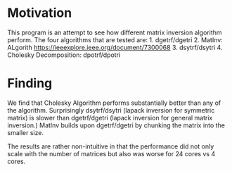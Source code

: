 # Motivation
This program is an attempt to see how different matrix inversion algorithm perform. The four algorithms that are tested are:
    1. dgetrf/dgetri
    2. MatInv: ALgorith https://ieeexplore.ieee.org/document/7300068
    3. dsytrf/dsytri
    4. Cholesky Decomposition: dpotrf/dpotri

# Finding
We find that Cholesky Algorithm performs substantially better than any of the algorithm. Surprisingly dsytrf/dsytri (lapack inversion for symmetric matrix) is slower than dgetrf/dgetri (lapack inversion for general matrix inversion.) MatInv builds upon dgetrf/dgetri by chunking the matrix into the smaller size. 

The results are rather non-intuitive in that the performance did not only scale with the number of matrices but also was worse for 24 cores vs 4 cores.